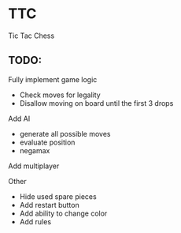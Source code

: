 <h1>TTC</h1>

<p>Tic Tac Chess</p>

<h2>TODO:</h2>

<p>Fully implement game logic</p>

<ul>
<li>Check moves for legality</li>
<li>Disallow moving on board until the first 3 drops</li>
</ul>

<p>Add AI</p>

<ul>
<li>generate all possible moves</li>
<li>evaluate position</li>
<li>negamax</li>
</ul>

<p>Add multiplayer</p>

<p>Other</p>

<ul>
<li>Hide used spare pieces</li>
<li>Add restart button</li>
<li>Add ability to change color</li>
<li>Add rules</li>
</ul>
